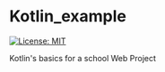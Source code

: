 # Kotlin_example
[![License: MIT](https://img.shields.io/badge/License-MIT-yellow.svg)](https://opensource.org/licenses/MIT)

Kotlin's basics for a school Web Project
